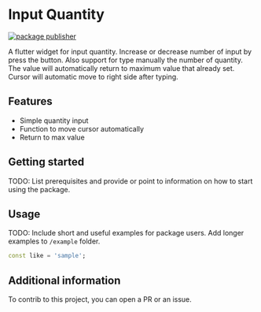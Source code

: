 # Input Quantity


[![package publisher](https://img.shields.io/pub/publisher/logo_n_spinner.svg)](https://pub.dev/publishers/pmatatias.dev/packages)

A flutter widget for input quantity. Increase or decrease number of input by press the button. Also support for type manually the number of quantity. The value will automatically return to maximum value that already set.
Cursor will automatic move to right side after typing.

## Features

- Simple quantity input 
- Function to move cursor automatically
- Return to max value

## Getting started

TODO: List prerequisites and provide or point to information on how to
start using the package.

## Usage

TODO: Include short and useful examples for package users. Add longer examples
to `/example` folder. 

```dart
const like = 'sample';
```

## Additional information

To contrib to this project, you can open a PR or an issue.